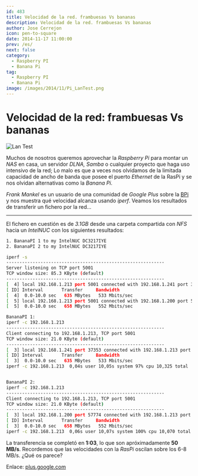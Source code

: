 ```yaml
---
id: 483
title: Velocidad de la red. frambuesas Vs bananas
description: Velocidad de la red. frambuesas Vs bananas
author: Jose Cerrejon
icon: pen-to-square
date: 2014-11-17 11:00:00
prev: /es/
next: false
category:
  - Raspberry PI
  - Banana Pi
tag:
  - Raspberry PI
  - Banana Pi
image: /images/2014/11/Pi_LanTest.png
---
```


# Velocidad de la red: frambuesas Vs bananas

![Lan Test](/images/2014/11/Pi_LanTest.png)

Muchos de nosotros queremos aprovechar la *Raspberry Pi* para montar un *NAS* en casa, un servidor *DLNA, Samba* o cualquier proyecto que haga uso intensivo de la red; Lo malo es que a veces nos olvidamos de la limitada capacidad de ancho de banda que posee el puerto *Ethernet* de la RasPi y se nos olvidan alternativas como la *Banana Pi*. 

*Frank Mankel* es un usuario de una comunidad de *Google Plus* sobre la [BPi](https://plus.google.com/communities/116770564125019694131) y nos muestra qué velocidad alcanza usando *iperf*. Veamos los resultados de transferir un fichero por la red...

- - -

El fichero en cuestión es de *3.1GB* desde una carpeta compartida con *NFS* hacia un *IntelNUC* con los siguientes resultados:

```bash
1. BananaPI 1 to my IntelNUC DC3217IYE
2. BananaPI 2 to my IntelNUC DC3217IYE

iperf -s
------------------------------------------------------------
Server listening on TCP port 5001
TCP window size: 85.3 KByte (default)
------------------------------------------------------------
[  4] local 192.168.1.213 port 5001 connected with 192.168.1.241 port 37353
[ ID] Interval       Transfer     Bandwidth
[  4]  0.0-10.0 sec   635 MBytes   533 Mbits/sec
[  5] local 192.168.1.213 port 5001 connected with 192.168.1.200 port 57774
[  5]  0.0-10.0 sec   658 MBytes   552 Mbits/sec

BananaPI 1:
iperf -c 192.168.1.213
------------------------------------------------------------
Client connecting to 192.168.1.213, TCP port 5001
TCP window size: 21.0 KByte (default)
------------------------------------------------------------
[  3] local 192.168.1.241 port 37353 connected with 192.168.1.213 port 5001
[ ID] Interval       Transfer     Bandwidth
[  3]  0.0-10.0 sec   635 MBytes   533 Mbits/sec
iperf -c 192.168.1.213  0,04s user 10,05s system 97% cpu 10,325 total


BananaPI 2:
iperf -c 192.168.1.213
------------------------------------------------------------
Client connecting to 192.168.1.213, TCP port 5001
TCP window size: 21.0 KByte (default)
------------------------------------------------------------
[  3] local 192.168.1.200 port 57774 connected with 192.168.1.213 port 5001
[ ID] Interval       Transfer     Bandwidth
[  3]  0.0-10.0 sec   658 MBytes   552 Mbits/sec
iperf -c 192.168.1.213  0,06s user 10,07s system 100% cpu 10,070 total
```

La transferencia se completó en **1:03**, lo que son apróximadamente **50 MB/s**. Recordemos que las velocidades con la *RasPi* oscilan sobre los 6-8 MB/s. ¿Qué os parece?

Enlace: [plus.google.com](https://plus.google.com/106041080497354187726/posts/92qfxowj4dx)